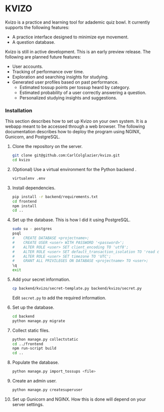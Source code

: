 # KVIZO

Kvizo is a practice and learning tool for adademic quiz bowl. It
currently supports the following features:

+ A practice interface designed to minimize eye movement.
+ A question database.

Kvizo is still in active development. This is an early preview
release. The following are planned future features:

+ User accounts.
+ Tracking of performance over time.
+ Exploration and searching insights for studying.
+ Generated user profiles based on past performance.
  - Estimated tossup points per tossup heard by category.
  - Estimated probability of a user correctly answering a question.
  - Personalized studying insights and suggestions.
  
### Installation

This section describes how to set up Kvizo on your own system. It is a
webapp meant to be accessed through a web browser. The following
documentation describes how to deploy the program using NGINX,
Gunicorn, and PostgreSQL.

1. Clone the repository on the server.
   
   ```sh
   git clone git@github.com:CarlColglazier/kvizo.git
   cd kvizo
   ```
   
2. (Optional) Use a virtual environment for the Python backend .

    ```sh
    virtualenv .env

    ```
3. Install dependencies.

    ```sh
    pip install -r backend/requirements.txt
    cd frontend
    npm install
    cd ..
    ```

4. Set up the database. This is how I did it using PostgreSQL.

    ```sh
    sudo su - postgres
    psql
    #    CREATE DATABASE <projectname>;
    #    CREATE USER <user> WITH PASSWORD '<password>';
    #    ALTER ROLE <user> SET client_encoding TO 'utf8';
    #    ALTER ROLE <user> SET default_transaction_isolation TO 'read committed';
    #    ALTER ROLE <user> SET timezone TO 'UTC';
    #    GRANT ALL PRIVILEGES ON DATABASE <projectname> TO <user>;
    \q
    exit
    ```
    
5. Add your secret information.

   ```sh
   cp backend/kvizo/secret-template.py backend/kvizo/secret.py
   ```
   
   Edit `secret.py` to add the required information.

6. Set up the database.

    ```sh
    cd backend
    python manage.py migrate
    ```

7. Collect static files.

    ```sh
    python manage.py collectstatic
    cd ../frontend
    npm run-script build
    cd ..
    ```

8. Populate the database.

   ```sh
   python manage.py import_tossups <file>
   ```
   
9. Create an admin user.

    ```sh
    python manage.py createsuperuser
    ```

10. Set up Gunicorn and NGINX. How this is done will depend on your server settings.
